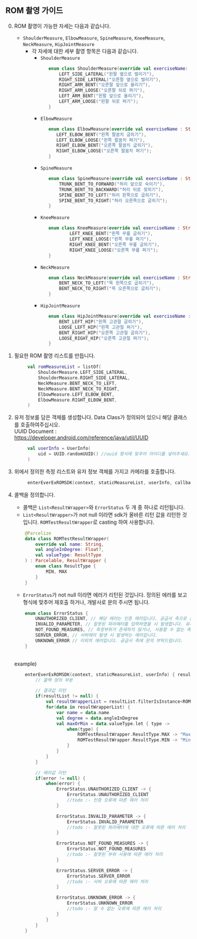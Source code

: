 ## ROM 촬영 가이드

0) ROM 촬영이 가능한 자세는 다음과 같습니다.
   - `ShoulderMeasure`, `ElbowMeasure`, `SpineMeasure`, `KneeMeasure`, `NeckMeasure`, `HipJointMeasure`
     - 각 자세에 대한 세부 촬영 항목은 다음과 같습니다.
       * `ShoulderMeasure`
         ```kotlin
            enum class ShoulderMeasure(override val exerciseName: String) {
                LEFT_SIDE_LATERAL("왼팔 옆으로 벌리기"),
                RIGHT_SIDE_LATERAL("오른팔 옆으로 벌리기"),
                RIGHT_ARM_BENT("오른팔 앞으로 올리기"),
                RIGHT_ARM_LOOSE("오른팔 뒤로 펴기"),
                LEFT_ARM_BENT("왼팔 앞으로 올리기"),
                LEFT_ARM_LOOSE("왼팔 뒤로 펴기");
            }
         ```
       * `ElbowMeasure`
         ```kotlin
            enum class ElbowMeasure(override val exerciseName : String) {
               LEFT_ELBOW_BENT("왼쪽 팔꿈치 굽히기"),
               LEFT_ELBOW_LOOSE("왼쪽 팔꿈치 펴기"),
               RIGHT_ELBOW_BENT("오른쪽 팔꿈치 굽히기"),
               RIGHT_ELBOW_LOOSE("오른쪽 팔꿈치 펴기");
            }
         ```  
       * `SpineMeasure`
         ```kotlin
            enum class SpineMeasure(override val exerciseName : String) {
                TRUNK_BENT_TO_FORWARD("허리 앞으로 숙이기"),
                TRUNK_BENT_TO_BACKWARD("허리 뒤로 젖히기"),
                SPINE_BENT_TO_LEFT("허리 왼쪽으로 굽히기"),
                SPINE_BENT_TO_RIGHT("허리 오른쪽으로 굽히기");
            }
         ```
       * `KneeMeasure`
         ```kotlin
            enum class KneeMeasure(override val exerciseName : String) {
                    LEFT_KNEE_BENT("왼쪽 무릎 굽히기"),
                    LEFT_KNEE_LOOSE("왼쪽 무릎 펴기"),
                    RIGHT_KNEE_BENT("오른쪽 무릎 굽히기"),
                    RIGHT_KNEE_LOOSE("오른쪽 무릎 펴기");
            }
         ```  
       * `NeckMeasure`
         ```kotlin
            enum class NeckMeasure(override val exerciseName : String) {
                BENT_NECK_TO_LEFT("목 왼쪽으로 굽히기"),
                BENT_NECK_TO_RIGHT("목 오른쪽으로 굽히기");
            }
         ```
       * `HipJointMeasure`
         ```kotlin
            enum class HipJointMeasure(override val exerciseName : String) {
                BENT_LEFT_HIP("왼쪽 고관절 굽히기"),
                LOOSE_LEFT_HIP("왼쪽 고관절 펴기"),
                BENT_RIGHT_HIP("오른쪽 고관절 굽히기"),
                LOOSE_RIGHT_HIP("오른쪽 고관절 펴기");
            }
         ```    


1) 필요한 ROM 촬영 리스트를 만듭니다.
   ```kotlin
        val romMeasureList = listOf(
            ShoulderMeasure.LEFT_SIDE_LATERAL,
            ShoulderMeasure.RIGHT_SIDE_LATERAL,
            NeckMeasure.BENT_NECK_TO_LEFT,
            NeckMeasure.BENT_NECK_TO_RIGHT,
            ElbowMeasure.LEFT_ELBOW_BENT,
            ElbowMeasure.RIGHT_ELBOW_BENT,
        )
   ```  
   
2) 유저 정보를 담은 객체를 생성합니다. Data Class가 정의되어 있으니 해당 클래스를 호출하여주십시오.
    <br> UUID Document : https://developer.android.com/reference/java/util/UUID
   ```kotlin
        val userInfo = UserInfo(
            uid = UUID.randomUUID() //uuid 형식에 맞추어 아이디를 넣어주세요.
        )
   ```  
   
3) 위에서 정의한 측정 리스트와 유저 정보 객체를 가지고 카메라를 호출합니다.
   ```kotlin
        enterEverExROMSDK(context, staticMeasureList, userInfo, callback)
   ``` 
   
4) 콜백을 정의합니다. 
    - 콜백은 `List<ResultWrapper>`와 `ErrorStatus` 두 개 중 하나로 리턴됩니다.
    - `List<ResultWrapper>`가 not null 이라면 sdk가 올바른 리턴 값을 리턴한 것입니다. `ROMTestResultWrapper`로 casting 하여 사용합니다.
    ```kotlin
        @Parcelize
        data class ROMTestResultWrapper(
            override val name: String,
            val angleInDegree: Float?,
            val valueType: ResultType
        ) : Parcelable, ResultWrapper {
            enum class ResultType {
                MIN, MAX 
            }
        }
    ``` 
    - `ErrorStatus`가 not null 이라면 에러가 리턴된 것입니다. 정의된 에러를 보고 형식에 맞추어 재호출 하거나, 개발사로 문의 주시면 됩니다.
    ```kotlin
        enum class ErrorStatus {
            UNAUTHORIZED_CLIENT, // 해당 에러는 인증 에러입니다. 공급사 측으로 문의 부탁드립니다.
            INVALID_PARAMETER, // 잘못된 파라메터를 입력하였을 시 발생합니다. 유저정보나 리스트의 값을 확인 후 재호출을 시도하십시오.
            NOT_FOUND_MEASURES, // 측정부위가 존재하지 않거나, 사용할 수 없는 측정부위를 넣었을 시 발생합니다.
            SERVER_ERROR, // 서버에러 발생 시 발생하는 에러입니다.
            UNKNOWN_ERROR // 이외의 에러입니다. 공급사 측에 문의 부탁드립니다.
        }
    ```
   
    <br>example)
    ```kotlin
        enterEverExROMSDK(context, staticMeasureList, userInfo) { resultList, error ->
            // 콜백 정의 부분
   
            // 결과값 리턴
            if(resultList != null) {
                val resultWrapperList = resultList.filterIsInstance<ROMTestResultWrapper>()
                for(data in resultWrapperList) {
                    var name = data.name
                    val degree = data.angleInDegree
                    val maxOrMin = data.valueType.let { type ->
                        when(type) {
                            ROMTestResultWrapper.ResultType.MAX -> "Maximum Angle"
                            ROMTestResultWrapper.ResultType.MIN -> "Minimum Angle"
                        }
                    }
                }
            }      
   
            // 에러값 리턴
            if(error != null) { 
                when(error) {
                    ErrorStatus.UNAUTHORIZED_CLIENT -> {
                        ErrorStatus.UNAUTHORIZED_CLIENT
                        //todo :- 인증 오류에 따른 에러 처리
                    }
   
                    ErrorStatus.INVALID_PARAMETER -> {
                        ErrorStatus.INVALID_PARAMETER
                        //todo :- 잘못된 파라메터에 대한 오류에 따른 에러 처리
                    }
   
                    ErrorStatus.NOT_FOUND_MEASURES -> {
                        ErrorStatus.NOT_FOUND_MEASURES
                        //todo :- 잘못된 부위 사용에 따른 에러 처리
                    }
   
                    ErrorStatus.SERVER_ERROR -> {
                        ErrorStatus.SERVER_ERROR
                        //todo :- 서버 오류에 따른 에러 처리
                    }

                    ErrorStatus.UNKNOWN_ERROR -> {
                        ErrorStatus.UNKNOWN_ERROR
                        //todo :- 알 수 없는 오류에 따른 에러 처리
                    }
                }      
            }
        }
    ``` 
